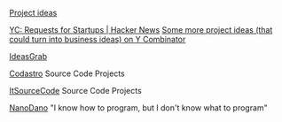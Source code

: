 
[Project ideas](https://dev.to/yuridevat/how-i-come-up-with-project-ideas-and-never-faced-tutorial-hell-3287)

[YC: Requests for Startups | Hacker News](https://news.ycombinator.com/item?id=39371805)
[Some more project ideas (that could turn into business ideas) on Y Combinator](https://www.ycombinator.com/rfs/)

[IdeasGrab](https://www.ideasgrab.com/)

[Codastro](https://codeastro.com/)
Source Code Projects

[ItSourceCode](https://www.itsourcecode.com/)
Source Code Projects

[NanoDano](http://www.devdungeon.com/content/i-know-how-program-i-dont-know-what-program)
"I know how to program, but I don't know what to program"
